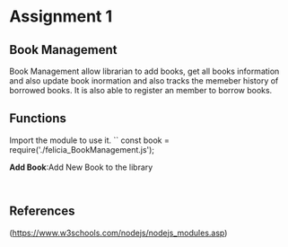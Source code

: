 # Assignment 1
## Book Management 
Book Management allow librarian to add books, get all books information and also update book inormation and also tracks the memeber history of borrowed books.
It is also able to register an member to borrow books. 

## Functions 
Import the module to use it. 
``
const book = require('./felicia_BookManagement.js');

**Add Book**:Add New Book to the library 

```


```



## References
(https://www.w3schools.com/nodejs/nodejs_modules.asp)
